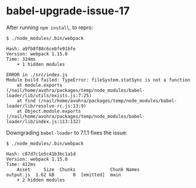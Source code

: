 # babel-upgrade-issue-17

After running `npm install`, to repro:
```
$ ./node_modules/.bin/webpack

Hash: a9fb8f88c6cebfe91bfe
Version: webpack 1.15.0
Time: 324ms
    + 1 hidden modules

ERROR in ./src/index.js
Module build failed: TypeError: fileSystem.statSync is not a function
    at module.exports (/nail/home/avohra/packages/temp/node_modules/babel-loader/lib/utils/exists.js:7:25)
    at find (/nail/home/avohra/packages/temp/node_modules/babel-loader/lib/resolve-rc.js:13:9)
    at Object.module.exports (/nail/home/avohra/packages/temp/node_modules/babel-loader/lib/index.js:113:132)
```
Downgrading `babel-loader` to 7.1.1 fixes the issue:
```
$ ./node_modules/.bin/webpack

Hash: c87d7c1e5c41b3bc1a1d
Version: webpack 1.15.0
Time: 412ms
    Asset     Size  Chunks             Chunk Names
output.js  1.62 kB       0  [emitted]  main
    + 2 hidden modules
```

